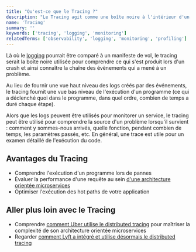 ```yaml
---
title: "Qu'est-ce que le Tracing ?"
description: "Le Tracing agit comme une boîte noire à l'intérieur d'un avion : comprendre ce qu'il s'est passé lors d'un crash."
name: 'Tracing'
summary: ''
keywords: ['tracing', 'logging', 'monitoring']
relatedTerms: ['observability', 'logging', 'monitoring', 'profiling']
---
```


Là où le [logging](#logging "Qu'est-ce que le Logging ?") pourrait être comparé à un manifeste de vol, le tracing serait la boîte noire utilisée pour comprendre ce qui s'est produit lors d'un crash et ainsi connaître la chaîne des évènements qui a mené à un problème.

Au lieu de fournir une vue haut niveau des logs créés par des événements, le tracing fournit une vue bas niveau de l'exécution d'un programme (ce qui a déclenché quoi dans le programme, dans quel ordre, combien de temps a duré chaque étape).

Alors que les logs peuvent être utilisés pour monitorer un service, le tracing peut être utilisé pour comprendre la source d'un problème lorsqu'il survient : comment y sommes-nous arrivés, quelle fonction, pendant combien de temps, les paramètres passés, etc. En général, une trace est utile pour un examen détaillé de l'exécution du code.

## Avantages du Tracing

- Comprendre l'exécution d'un programme lors de pannes
- Évaluer la performance d'une requête au sein [d'une architecture orientée microservices](#microservice-architecture "Qu'est-ce qu'une architecture orientée microservices ?")
- Optimiser l'exécution des hot paths de votre application

## Aller plus loin avec le Tracing

- Comprendre [comment Uber utilise le distributed tracing](https://www.youtube.com/watch?v=EW9GjQNcyzI) pour maîtriser la complexité de son architecture orientée microservices
- Regarder [comment Lyft a intégré et utilise désormais le distributed tracing](https://www.youtube.com/watch?v=URCLeycMrhU)
